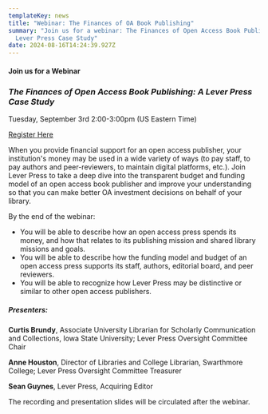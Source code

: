 ```yaml
---
templateKey: news
title: "Webinar: The Finances of OA Book Publishing"
summary: "Join us for a webinar: The Finances of Open Access Book Publishing: A
  Lever Press Case Study"
date: 2024-08-16T14:24:39.927Z
---
```

#### **Join us for a Webinar**

### ***The Finances of Open Access Book Publishing: A Lever Press Case Study***

Tuesday, September 3rd 2:00-3:00pm (US Eastern Time) 

<a class="btn btn-secondary" href="https://umich.zoom.us/webinar/register/WN_v53sFA5NRmGyW_5aLlViJQ#/">Register Here</a>

When you provide financial support for an open access publisher, your institution's money may be used in a wide variety of ways (to pay staff, to pay authors and peer-reviewers, to maintain digital platforms, etc.). Join Lever Press to take a deep dive into the transparent budget and funding model of an open access book publisher and improve your understanding so that you can make better OA investment decisions on behalf of your library.

By the end of the webinar:

* You will be able to describe how an open access press spends its money, and how that relates to its publishing mission and shared library missions and goals.
* You will be able to describe how the funding model and budget of an open access press supports its staff, authors, editorial board, and peer reviewers.
* You will be able to recognize how Lever Press may be distinctive or similar to other open access publishers.

##### Presenters:﻿

**Curtis Brundy**, Associate University Librarian for Scholarly Communication and Collections, Iowa State University; Lever Press Oversight Committee Chair

**Anne Houston**, Director of Libraries and College Librarian, Swarthmore College; Lever Press Oversight Committee Treasurer

**Sean Guynes**, Lever Press, Acquiring Editor

The recording and presentation slides will be circulated after the webinar.